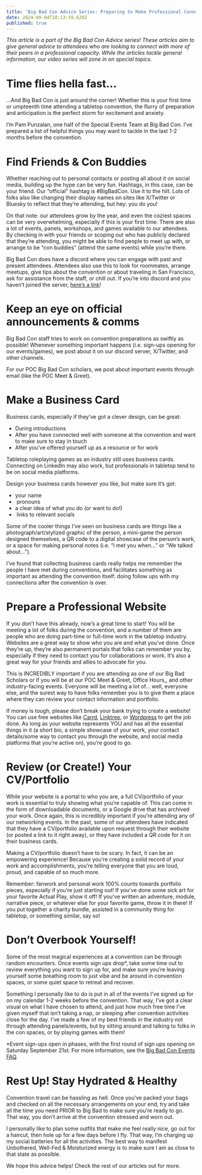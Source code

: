 ```yaml
---
title: 'Big Bad Con Advice Series: Preparing to Make Professional Connections'
date: 2024-09-04T18:13:59.620Z
published: true
---
```


*This article is a part of the Big Bad Con Advice series! These articles aim to give general advice to  attendees who are looking to connect with more of their peers in a professional capacity. While the articles tackle general information, our video series will zone in on special topics.*

# Time flies hella fast…

…And Big Bad Con is just around the corner! Whether this is your first time or umpteenth time attending a tabletop convention, the flurry of preparation and anticipation is the perfect storm for excitement and anxiety.

I’m Pam Punzalan, one half of the Special Events Team at Big Bad Con. I’ve prepared a list of helpful things you may want to tackle in the last 1-2 months before the convention.

# Find Friends & Con Buddies

Whether reaching out to personal contacts or posting all about it on social media, building up the hype can be very fun. Hashtags, in this case, can be your friend. Our “official” hashtag is #BigBadCon. Use it to the hilt. Lots of folks also like changing their display names on sites like X/Twitter or Bluesky to reflect that they’re attending, but hey: you do you!

On that note: our attendees grow by the year, and even the coziest spaces can be very overwhelming, especially if this is your first time. There are also a lot of events, panels, workshops, and games available to our attendees. By checking in with your friends or scoping out who has publicly declared that they’re attending, you might be able to find people to meet up with, or arrange to be “con buddies” (attend the same events) while you’re there.

Big Bad Con does have a discord where you can engage with past and present attendees. Attendees also use this to look for roommates, arrange meetups, give tips about the convention or about traveling in San Francisco, ask for assistance from the staff, or chill out. If you’re into discord and you haven’t joined the server, [here’s a link](https://discord.gg/eWHWQSUk5B)!

# Keep an eye on official announcements & comms

Big Bad Con staff tries to work on convention preparations as swiftly as possible! Whenever something important happens (i.e. sign-ups opening for our events/games), we post about it on our discord server, X/Twitter, and other channels.

For our POC Big Bad Con scholars, we post about important events through email (like the POC Meet & Greet). 

# Make a Business Card

Business cards, especially if they’ve got a clever design, can be great:

* During introductions
* After you have connected well with someone at the convention and want to make sure to stay in touch 
* After you’ve offered yourself up as a resource or for work

Tabletop roleplaying games as an industry still uses business cards. Connecting on LinkedIn may also work, but professionals in tabletop tend to be on social media platforms.

Design your business cards however you like, but make sure it’s got: 

* your name
*  pronouns
* a clear idea of what you do (or want to do!) 
*  links to relevant socials

Some of the cooler things I’ve seen on business cards are things like a photograph/art/stylized graphic of the person, a mini-game the person designed themselves, a QR code to a digital showcase of the person’s work, or a space for making personal notes (i.e. “I met you when…” or “We talked about…”).

I’ve found that collecting business cards really helps me remember the people I have met during conventions, and facilitates something as important as attending the convention itself: doing follow ups with my connections after the convention is over.

# Prepare a Professional Website

If you don’t have this already, now’s a great time to start! You will be meeting a lot of folks during the convention, and a number of them are people who are doing part-time or full-time work in the tabletop industry. Websites are a great way to show who you are and what you’ve done. Once they’re up, they’re also permanent portals that folks can remember you by, especially if they need to contact you for collaborations or work. It’s also a great way for your friends and allies to advocate for you.

This is INCREDIBLY important if you are attending as one of our Big Bad Scholars or if you will be at our POC Meet & Greet, Office Hours,, and other industry-facing events. Everyone will be meeting a lot of… well, everyone else, and the surest way to have folks remember you is to give them a place where they can review your contact information and portfolio.

If money is tough, please don’t break your bank trying to create a website! You can use free websites like [Carrd](https://carrd.co/), [Linktree](https://linktr.ee/), or [Wordpress](https://wordpress.com/) to get the job done. As long as your website represents YOU and has all the essential things in it (a short bio, a simple showcase of your work, your contact details/some way to contact you through the website, and social media platforms that you’re active on), you’re good to go.

# Review (or Create!) Your CV/Portfolio

While your website is a portal to who you are, a full CV/portfolio of your work is essential to truly showing what you’re capable of. This can come in the form of downloadable documents, or a Google drive that has archived your work. Once again, this is incredibly important if you’re attending any of our networking events. In the past, some of our attendees have indicated that they have a CV/portfolio available upon request through their website (or posted a link to it right away), or they have included a QR code for it on their business cards.

Making a CV/portfolio doesn’t have to be scary. In fact, it can be an empowering experience! Because you’re creating a solid record of your work and accomplishments, you’re telling everyone that you are loud, proud, and capable of so much more.

Remember: fanwork and personal work 100% counts towards portfolio pieces, especially if you’re just starting out! If you’ve done some sick art for your favorite Actual Play, show it off! If you’ve written an adventure, module, narrative piece, or whatever else for your favorite game, throw it in there! If you put together a charity bundle, assisted in a community thing for tabletop, or something similar, say so!

# Don’t Overbook Yourself!

Some of the most magical experiences at a convention can be through random encounters. Once events sign ups drop\*, take some time out to review everything you want to sign up for, and make sure you’re leaving yourself some breathing room to just vibe and be around in convention spaces, or some quiet space to retreat and recover.

Something I personally like to do is put in all of the events I’ve signed up for on my calendar 1-2 weeks before the convention. That way, I’ve got a clear visual on what I have chosen to attend, and just how much free time I’ve given myself that isn’t taking a nap, or sleeping after convention activities close for the day. I’ve made a few of my best friends in the industry not through attending panels/events, but by sitting around and talking to folks in the con spaces, or by playing games with them!

\*Event sign-ups open in phases, with the first round of sign ups opening on Saturday September 21st. For more information, see the [Big Bad Con Events FAQ](https://www.bigbadcon.com/scheduled-events-faq/).

# Rest Up! Stay Hydrated & Healthy

Convention travel can be hassling as hell. Once you’ve packed your bags and checked on all the necessary arrangements on your end, try and take all the time you need PRIOR to Big Bad to make sure you’re ready to go. That way, you don’t arrive at the convention stressed and worn out.

I personally like to plan some outfits that make me feel really nice, go out for a haircut, then hole up for a few days before I fly. That way, I’m charging up my social batteries for all the activities. The best way to manifest Unbothered, Well-Fed & Moisturized energy is to make sure I am as close to that state as possible.

We hope this advice helps! Check the rest of our articles out for more.
